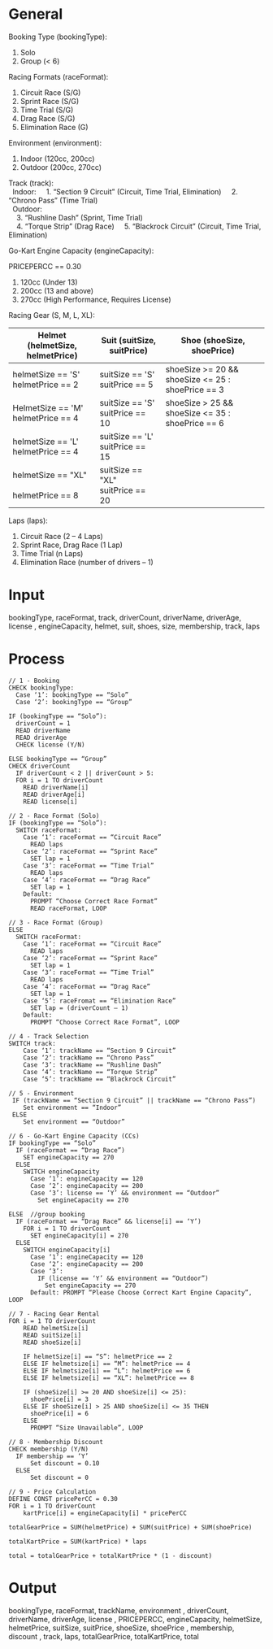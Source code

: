 # General

Booking Type (bookingType):  
1. Solo  
2. Group (< 6)

Racing Formats (raceFormat):  
1. Circuit Race (S/G)  
2. Sprint Race (S/G)  
3. Time Trial (S/G)  
4. Drag Race (S/G)  
5. Elimination Race (G)

Environment (environment):
1. Indoor (120cc, 200cc)
2. Outdoor (200cc, 270cc)

Track (track):  
  Indoor:
    1. “Section 9 Circuit” (Circuit, Time Trial, Elimination)
    2. “Chrono Pass” (Time Trial)  
  Outdoor:  
    3. “Rushline Dash” (Sprint, Time Trial)  
    4. “Torque Strip” (Drag Race)
    5. “Blackrock Circuit” (Circuit, Time Trial, Elimination)

Go-Kart Engine Capacity (engineCapacity):

PRICEPERCC == 0.30

1. 120cc (Under 13)  
2. 200cc (13 and above)  
3. 270cc (High Performance, Requires License)

Racing Gear (S, M, L, XL):

| Helmet (helmetSize, helmetPrice)           | Suit (suitSize, suitPrice)            | Shoe (shoeSize, shoePrice)                             |
| ------------------------------------------ | ------------------------------------- | ------------------------------------------------------ |
| helmetSize == 'S'  <br>helmetPrice == 2    | suitSize == 'S'  <br>suitPrice == 5   | shoeSize >= 20 && shoeSize <= 25 :  <br>shoePrice == 3 |
| HelmetSize == 'M'  <br>helmetPrice == 4    | suitSize == 'S'  <br>suitPrice == 10  | shoeSize > 25 && shoeSize <= 35 : shoePrice == 6       |
| helmetSize == 'L'  <br>helmetPrice == 4    | suitSize == 'L'  <br>suitPrice == 15  |                                                        |
| helmetSize == "XL"<br><br>helmetPrice == 8 | suitSize == "XL"  <br>suitPrice == 20 |                                                        |

Laps (laps):  
1. Circuit Race (2 – 4 Laps)  
2. Sprint Race, Drag Race (1 Lap)  
3. Time Trial (n Laps)  
4. Elimination Race (number of drivers – 1)

# Input

bookingType, raceFormat, track, driverCount, driverName, driverAge, license , engineCapacity, helmet, suit, shoes, size, membership, track, laps

# Process
```
// 1 - Booking
CHECK bookingType:
  Case ‘1’: bookingType == “Solo”
  Case ‘2’: bookingType == “Group”

IF (bookingType == “Solo”):
  driverCount = 1
  READ driverName
  READ driverAge
  CHECK license (Y/N)

ELSE bookingType == “Group”
CHECK driverCount
  IF driverCount < 2 || driverCount > 5: 
  FOR i = 1 TO driverCount
    READ driverName[i]
    READ driverAge[i]
    READ license[i]

// 2 - Race Format (Solo)
IF (bookingType == “Solo”):
  SWITCH raceFormat:
    Case ‘1’: raceFormat == “Circuit Race”
      READ laps
    Case ‘2’: raceFormat == “Sprint Race”
      SET lap = 1
    Case ‘3’: raceFormat == “Time Trial”
      READ laps
    Case ‘4’: raceFormat == “Drag Race”
      SET lap = 1
    Default:
      PROMPT “Choose Correct Race Format”
      READ raceFormat, LOOP

// 3 - Race Format (Group)
ELSE
  SWITCH raceFormat:
    Case ‘1’: raceFormat == “Circuit Race”
      READ laps
    Case ‘2’: raceFormat == “Sprint Race”
      SET lap = 1
    Case ‘3’: raceFormat == “Time Trial”
      READ laps
    Case ‘4’: raceFormat == “Drag Race”
      SET lap = 1
    Case ‘5’: raceFromat == “Elimination Race”
      SET lap = (driverCount – 1)
    Default:
      PROMPT “Choose Correct Race Format”, LOOP

// 4 - Track Selection
SWITCH track:
    Case ‘1’: trackName == “Section 9 Circuit”
    Case ‘2’: trackName == “Chrono Pass”
    Case ‘3’: trackName == “Rushline Dash”
    Case ‘4’: trackName == “Torque Strip” 
    Case ‘5’: trackName == “Blackrock Circuit”

// 5 - Environment
 IF (trackName == “Section 9 Circuit” || trackName == “Chrono Pass”)
    Set environment == “Indoor”
 ELSE
    Set environment == “Outdoor”

// 6 - Go-Kart Engine Capacity (CCs)
IF bookingType == “Solo”
  IF (raceFormat == “Drag Race”)
    SET engineCapacity == 270
  ELSE
    SWITCH engineCapacity
      Case ‘1’: engineCapacity == 120
      Case ‘2’: engineCapacity == 200
      Case ‘3’: license == ‘Y’ && environment == “Outdoor”
        Set engineCapacity == 270

ELSE  //group booking
  IF (raceFormat == “Drag Race” && license[i] == ‘Y’) 
    FOR i = 1 TO driverCount
      SET engineCapacity[i] = 270
  ELSE
    SWITCH engineCapacity[i]
      Case ‘1’: engineCapacity == 120
      Case ‘2’: engineCapacity == 200
      Case ‘3’:
        IF (license == ‘Y’ && environment == “Outdoor”)
          Set engineCapacity == 270
      Default: PROMPT “Please Choose Correct Kart Engine Capacity”, LOOP
      
// 7 - Racing Gear Rental
FOR i = 1 TO driverCount
    READ helmetSize[i]
    READ suitSize[i]
    READ shoeSize[i]
    
    IF helmetSize[i] == “S”: helmetPrice == 2
    ELSE IF helmetsize[i] == “M”: helmetPrice == 4
    ELSE IF helmetsize[i] == “L”: helmetPrice == 6
    ELSE IF helmetsize[i] == “XL”: helmetPrice == 8

    IF (shoeSize[i] >= 20 AND shoeSize[i] <= 25):
      shoePrice[i] = 3
    ELSE IF shoeSize[i] > 25 AND shoeSize[i] <= 35 THEN
      shoePrice[i] = 6
    ELSE
      PROMPT “Size Unavailable”, LOOP

// 8 - Membership Discount
CHECK membership (Y/N)
  IF membership == ‘Y’
      Set discount = 0.10
  ELSE
      Set discount = 0

// 9 - Price Calculation
DEFINE CONST pricePerCC = 0.30
FOR i = 1 TO driverCount
    kartPrice[i] = engineCapacity[i] * pricePerCC

totalGearPrice = SUM(helmetPrice) + SUM(suitPrice) + SUM(shoePrice)

totalKartPrice = SUM(kartPrice) * laps

total = totalGearPrice + totalKartPrice * (1 - discount)
```

# Output

bookingType, raceFormat, trackName, environment , driverCount, driverName, driverAge, license , PRICEPERCC, engineCapacity, helmetSize, helmetPrice, suitSize, suitPrice, shoeSize, shoePrice , membership, discount , track, laps, totalGearPrice, totalKartPrice, total
